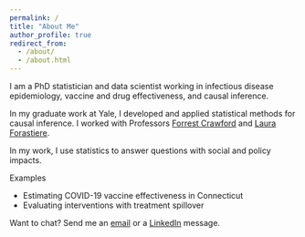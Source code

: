 ```yaml
---
permalink: /
title: "About Me"
author_profile: true
redirect_from: 
  - /about/
  - /about.html
---
```


I am a PhD statistician and data scientist working in infectious disease epidemiology, vaccine and drug effectiveness, and causal inference.

In my graduate work at Yale, I developed and applied statistical methods for causal inference. I worked with Professors [Forrest Crawford](http://www.crawfordlab.io/) and [Laura Forastiere](https://ysph.yale.edu/profile/laura_forastiere/).

In my work, I use statistics to answer questions with social and policy impacts.

Examples
- Estimating COVID-19 vaccine effectiveness in Connecticut
- Evaluating interventions with treatment spillover

Want to chat? Send me an [email](sdean39@gmail.com) or a [LinkedIn](https://www.linkedin.com/in/samantha-dean123/) message.